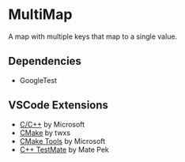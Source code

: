 # MultiMap

A map with multiple keys that map to a single value.

## Dependencies

- GoogleTest

## VSCode Extensions

- [C/C++](https://marketplace.visualstudio.com/items?itemName=ms-vscode.cpptools) by Microsoft
- [CMake](https://marketplace.visualstudio.com/items?itemName=twxs.cmake) by twxs
- [CMake Tools](https://marketplace.visualstudio.com/items?itemName=ms-vscode.cmake-tools) by Microsoft
- [C++ TestMate](https://marketplace.visualstudio.com/items?itemName=matepek.vscode-catch2-test-adapter) by Mate Pek